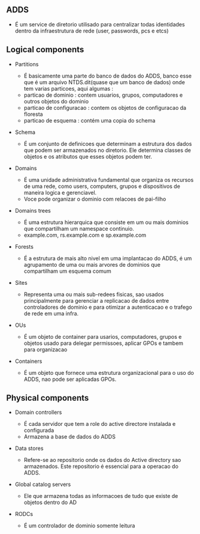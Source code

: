 ## ADDS

* É um service de diretorio utilisado para centralizar todas identidades dentro da infraestrutura de rede (user, passwords, pcs e etcs)

## Logical components

* Partitions
    * É basicamente uma parte do banco de dados do ADDS, banco esse que é um arquivo NTDS.dit(quase que um banco de dados) onde tem varias particoes, aqui algumas : 
    * particao de dominio : contem usuarios, grupos, computadores e outros objetos do dominio
    * particao de configuracao : contem os objetos de configuracao da floresta
    * particao de esquema : contém uma copia do schema

* Schema
    * É um conjunto de definicoes que determinam a estrutura dos dados que podem ser armazenados no diretorio. Ele determina classes de objetos e os atributos que esses
      objetos podem ter.

* Domains
    * É uma unidade administrativa fundamental que organiza os recursos de uma rede, como users, computers, grupos e dispositivos de maneira logica e gerenciavel. 
    * Voce pode organizar o dominio com relacoes de pai-filho

* Domains trees
    * É uma estrutura hierarquica que consiste em um ou mais dominios que compartilham um namespace continuio.
    * example.com, rs.example.com e sp.example.com

* Forests
    * É a estrutura de mais alto nivel em uma implantacao do ADDS, é um agrupamento de uma ou mais arvores de dominios que compartilham um esquema comum

* Sites
    * Representa uma ou mais sub-redees fisicas, sao usados principalmente para gerenciar a replicacao de dados entre controladores de dominio e para otimizar
      a autenticacao e o trafego de rede em uma infra.
* OUs
     * É um objeto de container para usarios, computadores, grupos e objetos usado para delegar permissoes, aplicar GPOs e tambem para organizacao

* Containers
     * É um objeto que fornece uma estrutura organizacional para o uso do ADDS, nao pode ser aplicadas GPOs.

## Physical components

* Domain controllers
    * É cada servidor que tem a role do active directore instalada e configurada
    * Armazena a base de dados do ADDS

* Data stores
    * Refere-se ao repositorio onde os dados do Active directory sao armazenados. Este repositorio é essencial para a operacao do ADDS.

* Global catalog servers
    * Ele que armazena todas as informacoes de tudo que existe de objetos dentro do AD

* RODCs
    * É um controlador de dominio somente leitura
